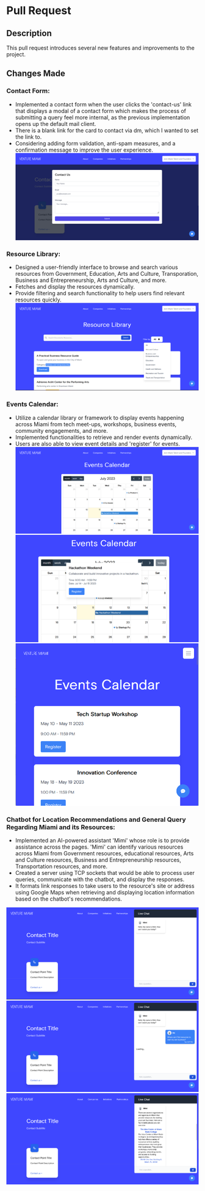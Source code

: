 # Pull Request

## Description
This pull request introduces several new features and improvements to the project.

## Changes Made

### Contact Form:
* Implemented a contact form when the user clicks the 'contact-us' link that displays a modal of a contact form which makes the process of submitting a query feel more internal, as the previous implementation opens up the default mail client.
* There is a blank link for the card to contact via dm, which I wanted to set the link to.
* Considering adding form validation, anti-spam measures, and a confirmation message to improve the user experience.
  ![](./_pull_request_images/contact-1.png)

### Resource Library:
* Designed a user-friendly interface to browse and search various resources from Government, Education, Arts and Culture, Transporation, Business and Entrepreneurship, Arts and Culture, and more.
* Fetches and display the resources dynamically.
* Provide filtering and search functionality to help users find relevant resources quickly.
  ![](./_pull_request_images/resources-1.png)

### Events Calendar:
* Utilize a calendar library or framework to display events happening across Miami from tech meet-ups, workshops, business events, community engagements, and more.
* Implemented functionalities to retrieve and render events dynamically.
* Users are also able to view event details and 'register' for events.
![](./_pull_request_images/events-1.png)
![](./_pull_request_images/events-2.png)
![](./_pull_request_images/events-3.png)

### Chatbot for Location Recommendations and General Query Regarding Miami and its Resources:
* Implemented an AI-powered assistant 'Mimi' whose role is to provide assistance across the pages. 'Mimi' can identify various resources across Miami from Government resources, educational resources, Arts and Culture resources, Business and Entrepreneurship resources, Transportation resources, and more.
* Created a server using TCP sockets that would be able to process user queries, communicate with the chatbot, and display the responses.
* It formats link responses to take users to the resource's site or address using Google Maps when retrieving and displaying location information based on the chatbot's recommendations.

![](./_pull_request_images/bot-1.png)
![](./_pull_request_images/bot-2.png)
![](./_pull_request_images/bot-3.png)
